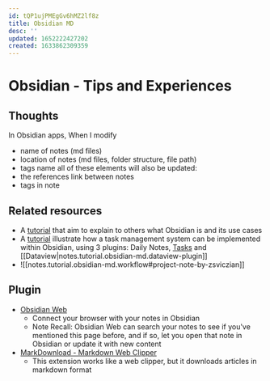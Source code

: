 ```yaml
---
id: tQP1ujPMEgGv6hMZ2lf8z
title: Obsidian MD
desc: ''
updated: 1652222427202
created: 1633862309359
---
```

# Obsidian - Tips and Experiences

## Thoughts

In Obsidian apps, When I modify
- name of notes (md files)
- location of notes (md files, folder structure, file path)
- tags name
all of these elements will also be updated:
- the references link between notes
- tags in note

## Related resources 

- A [tutorial](https://tfthacker.medium.com/obsidian-understanding-its-core-design-principles-7f3fafbd6e36) that aim to explain to others what Obsidian is and its use cases
- A [tutorial](https://forum.obsidian.md/t/my-task-management-system/36198) illustrate how a task management system can be implemented within Obsidian, using 3 plugins: Daily Notes, [Tasks](https://github.com/schemar/obsidian-tasks) and [[Dataview|notes.tutorial.obsidian-md.dataview-plugin]]
- ![[notes.tutorial.obsidian-md.workflow#project-note-by-zsviczian]]

## Plugin

- [Obsidian Web](https://chrome.google.com/webstore/detail/obsidian-web/edoacekkjanmingkbkgjndndibhkegad)
  - Connect your browser with your notes in Obsidian
  - Note Recall: Obsidian Web can search your notes to see if you've mentioned this page before, and if so, let you open that note in Obsidian or update it with new content
- [MarkDownload - Markdown Web Clipper](https://chrome.google.com/webstore/detail/markdownload-markdown-web/pcmpcfapbekmbjjkdalcgopdkipoggdi)
  - This extension works like a web clipper, but it downloads articles in markdown format
